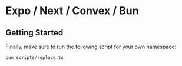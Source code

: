 # Expo / Next / Convex / Bun

## Getting Started

Finally, make sure to run the following script for your own namespace:

```sh
bun scripts/replace.ts
```
